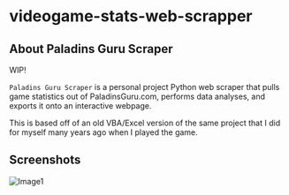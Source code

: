 # videogame-stats-web-scrapper

## About Paladins Guru Scraper

WIP!

`Paladins Guru Scraper` is a personal project Python web scraper that pulls game statistics out of PaladinsGuru.com, performs data analyses, and exports it onto an interactive webpage.

This is based off of an old VBA/Excel version of the same project that I did for myself many years ago when I played the game.

## Screenshots
![Image1](https://user-images.githubusercontent.com/74934154/144986359-8dd4ce46-45c3-4229-a82f-1dc536bc6075.png)

